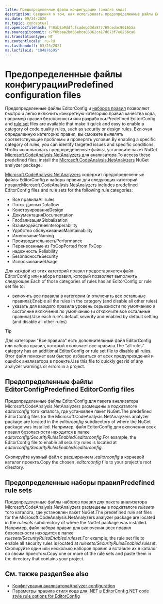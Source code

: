 ```yaml
---
title: Предопределенные файлы конфигурации (анализ кода)
description: Сведения о том, как использовать предопределенные файлы EditorConfig и наборов правил для применения конкретных типов анализа кода.
ms.date: 09/24/2020
ms.topic: conceptual
ms.openlocfilehash: 748ab8a9ddfcfcadeb33da877769cedac901655a
ms.sourcegitcommit: c7f0beaa2bd66ebca86362ca17d673f7e8256ca6
ms.translationtype: HT
ms.contentlocale: ru-RU
ms.lasthandoff: 03/23/2021
ms.locfileid: "104876595"
---
```

# <a name="predefined-configuration-files"></a><span data-ttu-id="32e77-103">Предопределенные файлы конфигурации</span><span class="sxs-lookup"><span data-stu-id="32e77-103">Predefined configuration files</span></span>

<span data-ttu-id="32e77-104">Предопределенные файлы EditorConfig и [наборов правил](/visualstudio/code-quality/using-rule-sets-to-group-code-analysis-rules) позволяют быстро и легко включить конкретную категорию правил качества кода, например правил безопасности или разработки.</span><span class="sxs-lookup"><span data-stu-id="32e77-104">Predefined EditorConfig and [rule set](/visualstudio/code-quality/using-rule-sets-to-group-code-analysis-rules) files are available that make it quick and easy to enable a category of code quality rules, such as security or design rules.</span></span> <span data-ttu-id="32e77-105">Включая определенную категорию правил, вы сможете выявлять соответствующие проблемы и проверять условия.</span><span class="sxs-lookup"><span data-stu-id="32e77-105">By enabling a specific category of rules, you can identify targeted issues and specific conditions.</span></span> <span data-ttu-id="32e77-106">Чтобы использовать предопределенные файлы, установите пакет NuGet [Microsoft.CodeAnalysis.NetAnalyzers](https://github.com/dotnet/roslyn-analyzers#microsoftcodeanalysisnetanalyzers) для анализатора.</span><span class="sxs-lookup"><span data-stu-id="32e77-106">To access these predefined files, install the [Microsoft.CodeAnalysis.NetAnalyzers](https://github.com/dotnet/roslyn-analyzers#microsoftcodeanalysisnetanalyzers) NuGet analyzer package.</span></span>

<span data-ttu-id="32e77-107">[Microsoft.CodeAnalysis.NetAnalyzers](https://github.com/dotnet/roslyn-analyzers#microsoftcodeanalysisnetanalyzers) содержит предопределенные файлы EditorConfig и наборы правил для следующих категорий правил:</span><span class="sxs-lookup"><span data-stu-id="32e77-107">[Microsoft.CodeAnalysis.NetAnalyzers](https://github.com/dotnet/roslyn-analyzers#microsoftcodeanalysisnetanalyzers) includes predefined EditorConfig files and rule sets for the following rule categories:</span></span>

- <span data-ttu-id="32e77-108">Все правила</span><span class="sxs-lookup"><span data-stu-id="32e77-108">All rules</span></span>
- <span data-ttu-id="32e77-109">Поток данных</span><span class="sxs-lookup"><span data-stu-id="32e77-109">Dataflow</span></span>
- <span data-ttu-id="32e77-110">Конструирование</span><span class="sxs-lookup"><span data-stu-id="32e77-110">Design</span></span>
- <span data-ttu-id="32e77-111">Документация</span><span class="sxs-lookup"><span data-stu-id="32e77-111">Documentation</span></span>
- <span data-ttu-id="32e77-112">Глобализация</span><span class="sxs-lookup"><span data-stu-id="32e77-112">Globalization</span></span>
- <span data-ttu-id="32e77-113">Взаимодействие</span><span class="sxs-lookup"><span data-stu-id="32e77-113">Interoperability</span></span>
- <span data-ttu-id="32e77-114">Удобство обслуживания</span><span class="sxs-lookup"><span data-stu-id="32e77-114">Maintainability</span></span>
- <span data-ttu-id="32e77-115">Именование</span><span class="sxs-lookup"><span data-stu-id="32e77-115">Naming</span></span>
- <span data-ttu-id="32e77-116">Производительность</span><span class="sxs-lookup"><span data-stu-id="32e77-116">Performance</span></span>
- <span data-ttu-id="32e77-117">Перенесенные из FxCop</span><span class="sxs-lookup"><span data-stu-id="32e77-117">Ported from FxCop</span></span>
- <span data-ttu-id="32e77-118">надежность;</span><span class="sxs-lookup"><span data-stu-id="32e77-118">Reliability</span></span>
- <span data-ttu-id="32e77-119">Безопасность</span><span class="sxs-lookup"><span data-stu-id="32e77-119">Security</span></span>
- <span data-ttu-id="32e77-120">Использование</span><span class="sxs-lookup"><span data-stu-id="32e77-120">Usage</span></span>

<span data-ttu-id="32e77-121">Для каждой из этих категорий правил предоставляется файл EditorConfig или набора правил, который позволяет выполнить следующее:</span><span class="sxs-lookup"><span data-stu-id="32e77-121">Each of those categories of rules has an EditorConfig or rule set file to:</span></span>

- <span data-ttu-id="32e77-122">включить все правила в категории (и отключить все остальные правила);</span><span class="sxs-lookup"><span data-stu-id="32e77-122">Enable all the rules in the category (and disable all other rules)</span></span>
- <span data-ttu-id="32e77-123">указать для каждого правила уровень серьезности по умолчанию и состояние включения по умолчанию (и отключите все остальные правила).</span><span class="sxs-lookup"><span data-stu-id="32e77-123">Use each rule's default severity and enabled by default setting (and disable all other rules)</span></span>

> [!TIP]
> <span data-ttu-id="32e77-124">Для категории "Все правила" есть дополнительный файл EditorConfig или набора правил, который отключает все правила.</span><span class="sxs-lookup"><span data-stu-id="32e77-124">The "all rules" category has an additional EditorConfig or rule set file to disable all rules.</span></span> <span data-ttu-id="32e77-125">Этот файл поможет вам быстро избавиться от всех предупреждений и ошибок анализатора в проекте.</span><span class="sxs-lookup"><span data-stu-id="32e77-125">Use this file to quickly get rid of any analyzer warnings or errors in a project.</span></span>

## <a name="predefined-editorconfig-files"></a><span data-ttu-id="32e77-126">Предопределенные файлы EditorConfig</span><span class="sxs-lookup"><span data-stu-id="32e77-126">Predefined EditorConfig files</span></span>

<span data-ttu-id="32e77-127">Предопределенные файлы EditorConfig для пакета анализатора Microsoft.CodeAnalysis.NetAnalyzers размещены в подкаталоге *editorconfig* того каталога, где установлен пакет NuGet.</span><span class="sxs-lookup"><span data-stu-id="32e77-127">The predefined EditorConfig files for the Microsoft.CodeAnalysis.NetAnalyzers analyzer package are located in the *editorconfig* subdirectory of where the NuGet package was installed.</span></span> <span data-ttu-id="32e77-128">Например, файл EditorConfig для включения всех правил безопасности находится в папке *editorconfig/SecurityRulesEnabled/.editorconfig*.</span><span class="sxs-lookup"><span data-stu-id="32e77-128">For example, the EditorConfig file to enable all security rules is located at *editorconfig/SecurityRulesEnabled/.editorconfig*.</span></span>

<span data-ttu-id="32e77-129">Скопируйте нужный файл с расширением *.editorconfig* в корневой каталог проекта.</span><span class="sxs-lookup"><span data-stu-id="32e77-129">Copy the chosen *.editorconfig* file to your project's root directory.</span></span>

## <a name="predefined-rule-sets"></a><span data-ttu-id="32e77-130">Предопределенные наборы правил</span><span class="sxs-lookup"><span data-stu-id="32e77-130">Predefined rule sets</span></span>

<span data-ttu-id="32e77-131">Предопределенные файлы наборов правил для пакета анализатора Microsoft.CodeAnalysis.NetAnalyzers размещены в подкаталоге *rulesets* того каталога, где установлен пакет NuGet.</span><span class="sxs-lookup"><span data-stu-id="32e77-131">The predefined rule set files for the Microsoft.CodeAnalysis.NetAnalyzers analyzer package are located in the *rulesets* subdirectory of where the NuGet package was installed.</span></span> <span data-ttu-id="32e77-132">Например, файл набора правил для включения всех правил безопасности находится в папке *rulesets/SecurityRulesEnabled.ruleset*.</span><span class="sxs-lookup"><span data-stu-id="32e77-132">For example, the rule set file to enable all security rules is located at *rulesets/SecurityRulesEnabled.ruleset*.</span></span> <span data-ttu-id="32e77-133">Скопируйте один или несколько наборов правил и вставьте их в каталог со своим проектом.</span><span class="sxs-lookup"><span data-stu-id="32e77-133">Copy one or more of the rule sets and paste them in the directory that contains your project.</span></span>

## <a name="see-also"></a><span data-ttu-id="32e77-134">См. также раздел</span><span class="sxs-lookup"><span data-stu-id="32e77-134">See also</span></span>

- [<span data-ttu-id="32e77-135">Конфигурация анализатора</span><span class="sxs-lookup"><span data-stu-id="32e77-135">Analyzer configuration</span></span>](https://github.com/dotnet/roslyn-analyzers/blob/main/docs/Analyzer%20Configuration.md)
- [<span data-ttu-id="32e77-136">Параметры правила стиля кода для .NET в EditorConfig</span><span class="sxs-lookup"><span data-stu-id="32e77-136">.NET code style rule options for EditorConfig</span></span>](code-style-rule-options.md)
